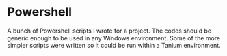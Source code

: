 # Powershell

A bunch of Powershell scripts I wrote for a project.  The codes should be generic enough to be used in any Windows environment.  Some of the more simpler scripts were written so it could be run within a Tanium environment.
